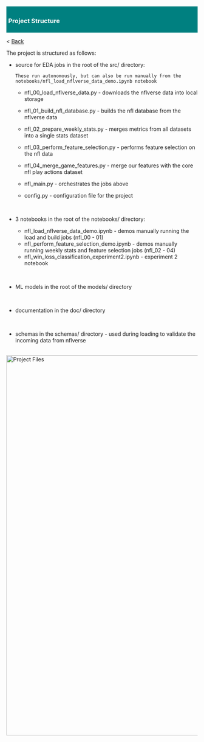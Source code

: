 <div style="background-color: teal; padding: 5px; margin-top: 2px; margin-bottom: 2px;">
    <h3 style="color: white;">Project Structure</h3>
</div>

< [Back](main.md)

The project is structured as follows:

- source for EDA jobs in the root of the src/ directory:

      These run autonomously, but can also be run manually from the notebooks/nfl_load_nflverse_data_demo.ipynb notebook

  - nfl_00_load_nflverse_data.py   - downloads the nflverse data into local storage
  - nfl_01_build_nfl_database.py   - builds the nfl database from the nflverse data
  - nfl_02_prepare_weekly_stats.py - merges metrics from all datasets into a single stats dataset
  - nfl_03_perform_feature_selection.py - performs feature selection on the nfl data
  - nfl_04_merge_game_features.py - merge our features with the core nfl play actions dataset

  - nfl_main.py - orchestrates the jobs above
  - config.py - configuration file for the project

<br> 

- 3 notebooks in the root of the notebooks/ directory:

  - nfl_load_nflverse_data_demo.ipynb - demos manually running the load and build jobs (nfl_00 - 01)
  - nfl_perform_feature_selection_demo.ipynb - demos manually running weekly stats and feature selection jobs (nfl_02 - 04)
  - nfl_win_loss_classification_experiment2.ipynb - experiment 2 notebook

<br>

- ML models in the root of the models/ directory
<br>

- documentation in the doc/ directory
<br>

- schemas in the schemas/ directory - used during loading to validate the incoming data from nflverse

<br>


<img src="project_files.png" alt="Project Files" width="1000">
